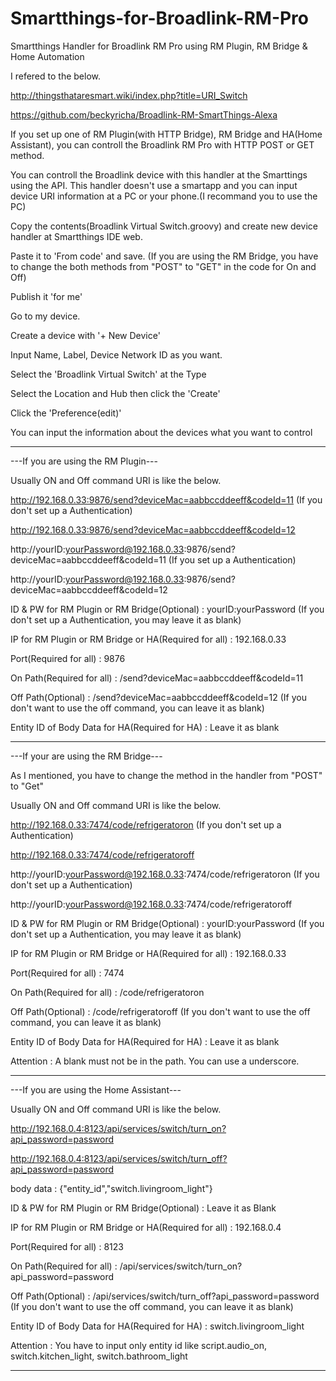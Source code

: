 # Smartthings-for-Broadlink-RM-Pro
Smartthings Handler for Broadlink RM Pro using RM Plugin, RM Bridge &amp; Home Automation

I refered to the below.

http://thingsthataresmart.wiki/index.php?title=URI_Switch

https://github.com/beckyricha/Broadlink-RM-SmartThings-Alexa

If you set up one of RM Plugin(with HTTP Bridge), RM Bridge and HA(Home Assistant), you can controll the Broadlink RM Pro with HTTP POST or GET method.

You can controll the Broadlink device with this handler at the Smarttings using the API. This handler doesn't use a smartapp and you can input device URI information at a PC or your phone.(I recommand you to use the PC)

Copy the contents(Broadlink Virtual Switch.groovy) and create new device handler at Smartthings IDE web.

Paste it to 'From code' and save.
(If you are using the RM Bridge, you have to change the both methods from "POST" to "GET" in the code for On and Off)

Publish it 'for me'

Go to my device.

Create a device with '+ New Device'

Input Name, Label, Device Network ID as you want.

Select the 'Broadlink Virtual Switch' at the Type

Select the Location and Hub then click the 'Create'

Click the 'Preference(edit)'

You can input the information about the devices what you want to control


---------------------------------------------------------------------------------------------------------------------------------------

---If you are using the RM Plugin---

Usually ON and Off command URI is like the below.

http://192.168.0.33:9876/send?deviceMac=aabbccddeeff&codeId=11 (If you don't set up a Authentication)

http://192.168.0.33:9876/send?deviceMac=aabbccddeeff&codeId=12

http://yourID:yourPassword@192.168.0.33:9876/send?deviceMac=aabbccddeeff&codeId=11 (If you set up a Authentication)

http://yourID:yourPassword@192.168.0.33:9876/send?deviceMac=aabbccddeeff&codeId=12

ID & PW for RM Plugin or RM Bridge(Optional) : yourID:yourPassword (If you don't set up a Authentication, you may leave it as blank)

IP for RM Plugin or RM Bridge or HA(Required for all) : 192.168.0.33

Port(Required for all) : 9876

On Path(Required for all) : /send?deviceMac=aabbccddeeff&codeId=11

Off Path(Optional) : /send?deviceMac=aabbccddeeff&codeId=12 (If you don't want to use the off command, you can leave it as blank)

Entity ID of Body Data for HA(Required for HA) : Leave it as blank

----------------------------------------------------------------------------------------------------------------------------------------

---If your are using the RM Bridge---

As I mentioned, you have to change the method in the handler from "POST" to "Get"

Usually ON and Off command URI is like the below.

http://192.168.0.33:7474/code/refrigeratoron (If you don't set up a Authentication)

http://192.168.0.33:7474/code/refrigeratoroff

http://yourID:yourPassword@192.168.0.33:7474/code/refrigeratoron (If you don't set up a Authentication)

http://yourID:yourPassword@192.168.0.33:7474/code/refrigeratoroff

ID & PW for RM Plugin or RM Bridge(Optional) : yourID:yourPassword (If you don't set up a Authentication, you may leave it as blank)

IP for RM Plugin or RM Bridge or HA(Required for all) : 192.168.0.33

Port(Required for all) : 7474

On Path(Required for all) : /code/refrigeratoron

Off Path(Optional) : /code/refrigeratoroff (If you don't want to use the off command, you can leave it as blank)

Entity ID of Body Data for HA(Required for HA) : Leave it as blank

Attention : A blank must not be in the path. You can use a underscore.

----------------------------------------------------------------------------------------------------------------------------------------

---If you are using the Home Assistant---

Usually ON and Off command URI is like the below.

http://192.168.0.4:8123/api/services/switch/turn_on?api_password=password

http://192.168.0.4:8123/api/services/switch/turn_off?api_password=password

body data : {"entity_id","switch.livingroom_light"}

ID & PW for RM Plugin or RM Bridge(Optional) : Leave it as Blank

IP for RM Plugin or RM Bridge or HA(Required for all) : 192.168.0.4

Port(Required for all) : 8123

On Path(Required for all) : /api/services/switch/turn_on?api_password=password

Off Path(Optional) : /api/services/switch/turn_off?api_password=password (If you don't want to use the off command, you can leave it as blank)

Entity ID of Body Data for HA(Required for HA) : switch.livingroom_light

Attention : You have to input only entity id like script.audio_on, switch.kitchen_light, switch.bathroom_light

----------------------------------------------------------------------------------------------------------------------------------------

